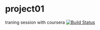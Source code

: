 # project01
traning session with coursera
[![Build Status](https://travis-ci.org/ragp29/project01.svg?branch=master)](https://travis-ci.org/ragp29/project01)
